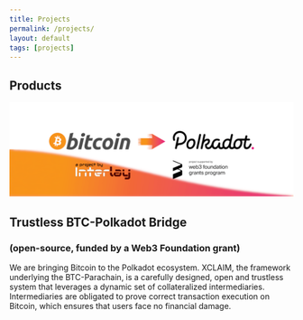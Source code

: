 ```yaml
---
title: Projects
permalink: /projects/
layout: default
tags: [projects]
---
```


<div class="main">
  <div class="container">
    <div class="section text-left">
      <div class="col-md-8">
        <h2>Products</h2>
      </div>
    </div>
  </div>
</div>
<div class="main ">
  <div class="container">
    <div class="section">
          <div class="row">
        <div class="col-md-12">
          <div class="card">
            <div class="card-body">
              <a href="https://medium.com/interlay/interlay-receives-w3f-grant-to-build-trustless-btc-polkadot-bridge-c4bdb40173a3">
              <img class="d-block w-100" src="/../assets/img/projects/btc-parachain.png">
              </a>
                <h2>Trustless BTC-Polkadot Bridge </h2>
                <h3>(open-source, funded by a Web3 Foundation grant)</h3>
              <p>
              We are bringing Bitcoin to the Polkadot ecosystem. 
              XCLAIM, the framework underlying the BTC-Parachain, is a carefully designed, open and trustless system that leverages a dynamic set of collateralized intermediaries. Intermediaries are obligated to prove correct transaction execution on Bitcoin, which ensures that users face no financial damage.
              </p>
              <div class="row">
              <a class="nav-link" rel="tooltip" title="" data-placement="bottom" href="https://gitlab.com/interlay/btc-parachain" target="_blank" data-original-title="Gitlab repo">
              <i class="fa fa-gitlab fa-3x"></i>
              </a>
              <a class="nav-link" rel="tooltip" title="" data-placement="bottom" href="https://gitlab.com/interlay/btc-parachain" target="_blank" data-original-title="Github mirror">
              <i class="fa fa-github fa-3x"></i>
              </a>
              <a class="nav-link" rel="tooltip" title="" data-placement="bottom" href="https://interlay.gitlab.io/polkabtc-spec/" target="_blank" data-original-title="Specification">
              <i class="fa fa-book fa-3x"></i>
              </a>
              <a class="nav-link" rel="tooltip" title="" data-placement="bottom" href="https://medium.com/interlay/interlay-receives-w3f-grant-to-build-trustless-btc-polkadot-bridge-c4bdb40173a3" target="_blank" data-original-title="Blog post">
              <i class="fa fa-medium fa-3x"></i>
              </a>
          </div>
            </div>
          </div>
        </div>
      </div>
    </div>

  </div>
</div>
